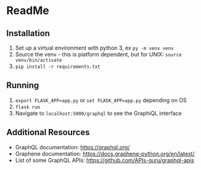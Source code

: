 # ReadMe

## Installation

1. Set up a virtual environment with python 3, ex `py -m venv venv`
2. Source the venv - this is platform dependent, but for UNIX: `source venv/bin/activate`
3. `pip install -r requirements.txt`

## Running

1. `export FLASK_APP=app.py` or `set FLASK_APP=app.py` depending on OS
2. `flask run`
3. Navigate to `localhost:5000/graphql` to see the GraphiQL interface

## Additional Resources

- GraphQL documentation: https://graphql.org/
- Graphene documentation: https://docs.graphene-python.org/en/latest/
- List of some GraphQL APIs: https://github.com/APIs-guru/graphql-apis
